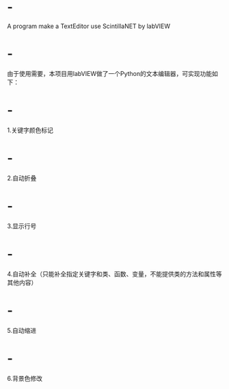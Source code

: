 # -
A program make a TextEditor use ScintillaNET by labVIEW
# -
由于使用需要，本项目用labVIEW做了一个Python的文本编辑器，可实现功能如下：
# -
1.关键字颜色标记
# -
2.自动折叠
# -
3.显示行号
# -
4.自动补全（只能补全指定关键字和类、函数、变量，不能提供类的方法和属性等其他内容）
# -
5.自动缩进
# -
6.背景色修改
